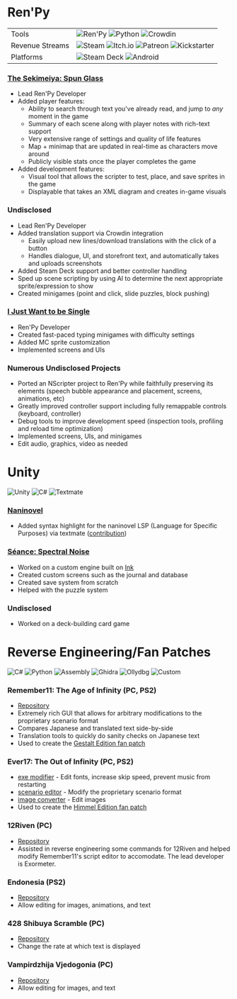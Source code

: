 # Ren'Py
<table>
  <tbody>
    <tr>
      <td>Tools</td>
      <td>
        <img alt="Ren'Py" src="https://img.shields.io/badge/RenPy-f6e058?style=flat&logo=renpy&logoColor=a05e65">
        <img alt="Python" src="https://img.shields.io/badge/Python-3776AB?style=flat&logo=python&logoColor=white">
        <img alt="Crowdin" src="https://img.shields.io/badge/Crowdin-444?logo=crowdin&style=flat">
      </td>
    <tr>
      <td>Revenue Streams</td>
      <td>
        <img alt="Steam" src="https://img.shields.io/badge/Steam-2E3340.svg?logo=steam&logoColor=white">
        <img alt="Itch.io" src="https://img.shields.io/badge/itch.io-%23FF0B34.svg?logo=Itch.io&logoColor=white">
        <img alt="Patreon" src="https://img.shields.io/badge/Patreon-F96854?logo=patreon&logoColor=white">
        <img alt="Kickstarter" src="https://img.shields.io/badge/Kickstarter-05CE78?logo=kickstarter&logoColor=white">
      </td>
    </tr>
    <tr>
      <td>Platforms</td>
      <td>
        <img alt="Steam Deck" src="https://img.shields.io/badge/Steam Deck-1A9FFF.svg?logo=steamdeck&logoColor=white">
        <img alt="Android" src="https://img.shields.io/badge/Android-34A853?logo=android&logoColor=white">
      </td>
    </tr>
  </tbody>
</table>

### [The Sekimeiya: Spun Glass](https://store.steampowered.com/app/1432500/The_Sekimeiya_Spun_Glass/)
- Lead Ren'Py Developer
- Added player features:
    - Ability to search through text you've already read, and jump to _any_ moment in the game
    - Summary of each scene along with player notes with rich-text support
    - Very extensive range of settings and quality of life features
    - Map + minimap that are updated in real-time as characters move around
    - Publicly visible stats once the player completes the game
- Added development features:
  - Visual tool that allows the scripter to test, place, and save sprites in the game
  - Displayable that takes an XML diagram and creates in-game visuals



### Undisclosed
- Lead Ren'Py Developer
- Added translation support via Crowdin integration
  - Easily upload new lines/download translations with the click of a button
  - Handles dialogue, UI, and storefront text, and automatically takes and uploads screenshots
- Added Steam Deck support and better controller handling
- Sped up scene scripting by using AI to determine the next appropriate sprite/expression to show
- Created minigames (point and click, slide puzzles, block pushing)

### [I Just Want to be Single](https://store.steampowered.com/app/1703610/I_Just_Want_to_be_Single_Season_One)
- Ren'Py Developer
- Created fast-paced typing minigames with difficulty settings
- Added MC sprite customization
- Implemented screens and UIs

### Numerous Undisclosed Projects
- Ported an NScripter project to Ren'Py while faithfully preserving its elements (speech bubble appearance and placement, screens, animations, etc)
- Greatly improved controller support including fully remappable controls (keyboard, controller)
- Debug tools to improve development speed (inspection tools, profiling and reload time optimization)
- Implemented screens, UIs, and minigames
- Edit audio, graphics, video as needed


# Unity
<img alt="Unity" src="https://img.shields.io/badge/Unity-626262?style=flat&logo=unity&logoColor=white">
<img alt="C#" src="https://img.shields.io/badge/C%23-239120?style=flat&logo=c-sharp&logoColor=white">
<img alt="Textmate" src="https://img.shields.io/badge/Textmate-444?style=flat">

### [Naninovel](https://github.com/naninovel/docs)
- Added syntax highlight for the naninovel LSP (Language for Specific Purposes) via textmate ([contribution](https://github.com/arsym-dev/naninovel.github.io/tree/textmate_grammar))

### [Séance: Spectral Noise](https://moon-moth-games.itch.io/seance-spectral-noise)

- Worked on a custom engine built on [Ink](https://www.inklestudios.com/ink/)
- Created custom screens such as the journal and database
- Created save system from scratch
- Helped with the puzzle system

### Undisclosed
- Worked on a deck-building card game


# Reverse Engineering/Fan Patches
<img alt="C#" src="https://img.shields.io/badge/C%23-239120?style=flat&logo=c-sharp&logoColor=white">
<img alt="Python" src="https://img.shields.io/badge/Python-3776AB?style=flat&logo=python&logoColor=white">
<img alt="Assembly" src="https://img.shields.io/badge/Assembly-02456C?style=flat">
<img alt="Ghidra" src="https://img.shields.io/badge/Ghidra-e22726?style=flat">
<img alt="Ollydbg" src="https://img.shields.io/badge/OllyDbg-fa0404?style=flat">
<img alt="Custom" src="https://img.shields.io/badge/Custom Tools-444?style=flat">

### Remember11: The Age of Infinity (PC, PS2)
- [Repository](https://github.com/arsym-dev/Remember11-Script-Editor)
- Extremely rich GUI that allows for arbitrary modifications to the proprietary scenario format
- Compares Japanese and translated text side-by-side
- Translation tools to quickly do sanity checks on Japanese text
- Used to create the [Gestalt Edition fan patch](https://old.reddit.com/r/InfinitySeries/comments/mbk11z/remember11_gestalt_edition_repost/)

### Ever17: The Out of Infinity (PC, PS2)
- [exe modifier](https://github.com/arsym-dev/Ever17-Exe-Modifier) - Edit fonts, increase skip speed, prevent music from restarting
- [scenario editor](https://github.com/arsym-dev/Ever17-Scenario-Editor) - Modify the proprietary scenario format
- [image converter](https://github.com/arsym-dev/Ever17-CPS-Converter) - Edit images
- Used to create the [Himmel Edition fan patch](https://old.reddit.com/r/InfinitySeries/comments/mbkbhn/ever17_himmel_edition_repost/)

### 12Riven (PC)
- [Repository](https://github.com/Exormeter/12Riven_ScriptEditor)
- Assisted in reverse engineering some commands for 12Riven and helped modify Remember11's script editor to accomodate. The lead developer is Exormeter.

### Endonesia (PS2)
- [Repository](https://github.com/arsym-dev/endonesia-tool)
- Allow editing for images, animations, and text

### 428 Shibuya Scramble (PC)
- [Repository](https://github.com/arsym-dev/428-Text-Speed-Patch)
- Change the rate at which text is displayed

### Vampirdzhija Vjedogonia (PC)
- [Repository](https://github.com/arsym-dev/vjedogonia-tools)
- Allow editing for images, and text
